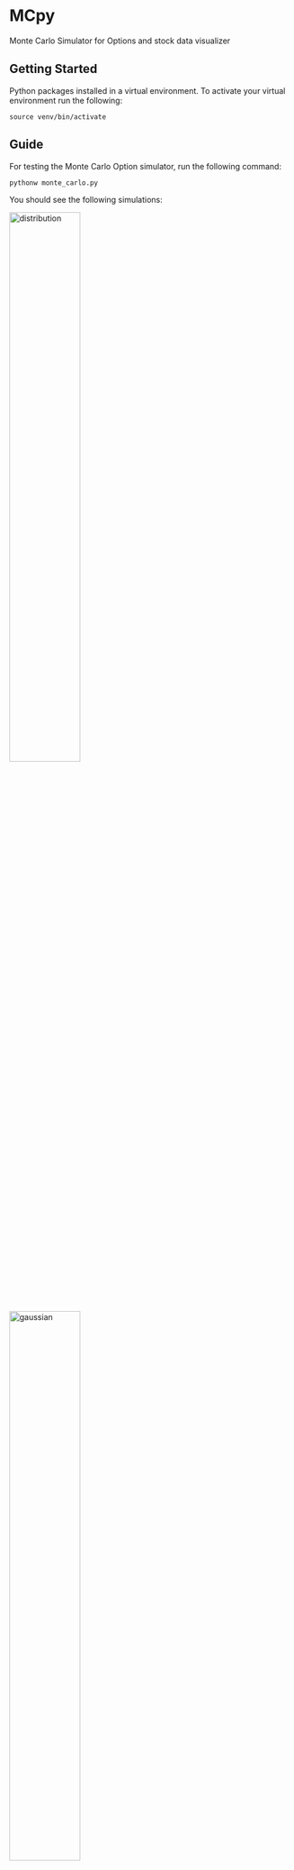 # MCpy
Monte Carlo Simulator for Options and stock data visualizer

## Getting Started

Python packages installed in a virtual environment. To activate your virtual environment run the following:

```
source venv/bin/activate
```

## Guide

For testing the Monte Carlo Option simulator, run the following command:

```
pythonw monte_carlo.py
```

You should see the following simulations:


<img width=50% alt="distribution" src="https://user-images.githubusercontent.com/38798668/97263960-59c0c300-17fa-11eb-9543-3fddbca430c9.png">

<img width=50% alt="gaussian" src="https://user-images.githubusercontent.com/38798668/97263984-63e2c180-17fa-11eb-81e9-c1078a15bb82.png">

<img width=50% alt="histogram" src="https://user-images.githubusercontent.com/38798668/97263909-431a6c00-17fa-11eb-98a1-652b7f4c728f.png">

For testing out the stock data visualizer, run the following command:

```
python stock_data.py
```

When running the above command, you will see the following in your terminal:

```
Please Enter Ticker Symbol:
```

When prompted, enter a valid ticker symbol such as `PLTR` or `GME`. It should show the following below:

```
('You entered ticker : ', 'PLTR')
```

The following graph will render in your browser:

<img width=70% alt="histogram" src="https://user-images.githubusercontent.com/38798668/99498482-870a1800-2945-11eb-96e2-a783a1ab151b.gif">

